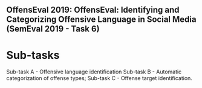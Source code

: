 OffensEval 2019: OffensEval: Identifying and Categorizing Offensive Language in Social Media (SemEval 2019 - Task 6)
--------------------------------------------------------------------------------------------------------------------
Sub-tasks
=========
Sub-task A - Offensive language identification
Sub-task B - Automatic categorization of offense types;
Sub-task C - Offense target identification.
